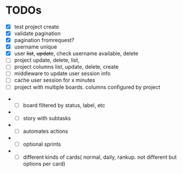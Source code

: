 # TODOs
- [x] test project create
- [x] validate pagination
- [x] pagination fromrequest?
- [x] username unique
- [x] user ~~list~~, ~~update~~, check username available, delete
- [ ] project update, delete, list,
- [ ] project columns list, update, delete, create
- [ ] middleware to update user session info
- [ ] cache user session for x minutes
- [ ] project with multiple boards. columns configured by project
- - [ ] board filtered by status, label, etc
- - [ ] story with subtasks
- - [ ] automates actions
- - [ ] optional sprints
- - [ ] different kinds of cards( normal, daily, rankup. not different but options per card)
